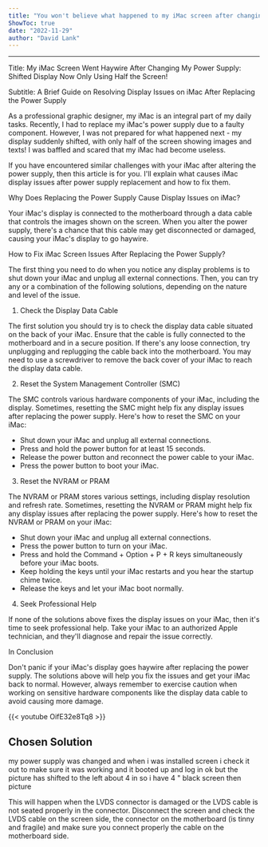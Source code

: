 ```yaml
---
title: "You won't believe what happened to my iMac screen after changing my power supply - shifted display now only using half the screen!"
ShowToc: true 
date: "2022-11-29"
author: "David Lank"
---
```

*****
Title: My iMac Screen Went Haywire After Changing My Power Supply: Shifted Display Now Only Using Half the Screen!

Subtitle: A Brief Guide on Resolving Display Issues on iMac After Replacing the Power Supply

As a professional graphic designer, my iMac is an integral part of my daily tasks. Recently, I had to replace my iMac's power supply due to a faulty component. However, I was not prepared for what happened next - my display suddenly shifted, with only half of the screen showing images and texts! I was baffled and scared that my iMac had become useless.

If you have encountered similar challenges with your iMac after altering the power supply, then this article is for you. I'll explain what causes iMac display issues after power supply replacement and how to fix them.

Why Does Replacing the Power Supply Cause Display Issues on iMac?

Your iMac's display is connected to the motherboard through a data cable that controls the images shown on the screen. When you alter the power supply, there's a chance that this cable may get disconnected or damaged, causing your iMac's display to go haywire.

How to Fix iMac Screen Issues After Replacing the Power Supply?

The first thing you need to do when you notice any display problems is to shut down your iMac and unplug all external connections. Then, you can try any or a combination of the following solutions, depending on the nature and level of the issue.

1. Check the Display Data Cable

The first solution you should try is to check the display data cable situated on the back of your iMac. Ensure that the cable is fully connected to the motherboard and in a secure position. If there's any loose connection, try unplugging and replugging the cable back into the motherboard. You may need to use a screwdriver to remove the back cover of your iMac to reach the display data cable.

2. Reset the System Management Controller (SMC)

The SMC controls various hardware components of your iMac, including the display. Sometimes, resetting the SMC might help fix any display issues after replacing the power supply. Here's how to reset the SMC on your iMac:

- Shut down your iMac and unplug all external connections.
- Press and hold the power button for at least 15 seconds.
- Release the power button and reconnect the power cable to your iMac.
- Press the power button to boot your iMac.

3. Reset the NVRAM or PRAM

The NVRAM or PRAM stores various settings, including display resolution and refresh rate. Sometimes, resetting the NVRAM or PRAM might help fix any display issues after replacing the power supply. Here's how to reset the NVRAM or PRAM on your iMac:

- Shut down your iMac and unplug all external connections.
- Press the power button to turn on your iMac.
- Press and hold the Command + Option + P + R keys simultaneously before your iMac boots.
- Keep holding the keys until your iMac restarts and you hear the startup chime twice.
- Release the keys and let your iMac boot normally.

4. Seek Professional Help

If none of the solutions above fixes the display issues on your iMac, then it's time to seek professional help. Take your iMac to an authorized Apple technician, and they'll diagnose and repair the issue correctly.

In Conclusion

Don't panic if your iMac's display goes haywire after replacing the power supply. The solutions above will help you fix the issues and get your iMac back to normal. However, always remember to exercise caution when working on sensitive hardware components like the display data cable to avoid causing more damage.

{{< youtube OifE32e8Tq8 >}} 



## Chosen Solution
 my power supply was changed and when i was installed screen i check it out to make sure  it was working and it booted up and log in ok but the picture has shifted to the left about 4 in  so i have 4 " black screen then picture

 This will happen when the LVDS connector is damaged or the LVDS cable is not seated properly  in the connector.
Disconnect the screen and check the LVDS cable on the screen side, the connector on the motherboard (is tinny and fragile) and make sure you connect properly the cable on the motherboard side.




